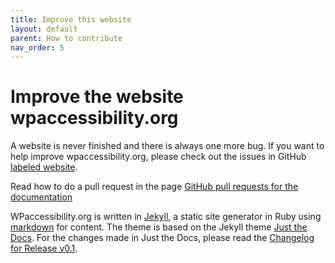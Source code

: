 ```yaml
---
title: Improve this website
layout: default
parent: How to contribute
nav_order: 5
---
```


# Improve the website wpaccessibility.org

A website is never finished and there is always one more bug. If you want to help improve wpaccessibility.org, please check out the issues in GitHub [labeled website](https://github.com/wpaccessibility/wp-a11y-docs/issues?q=is%3Aissue%20state%3Aopen%20label%3Awebsite). 

Read how to do a pull request in the page [GitHub pull requests for the documentation]({{site.baseurl}}/docs/contribute/github/pull-requests/)

WPaccessibility.org is written in [Jekyll](https://jekyllrb.com), a static site generator in Ruby using [markdown](https://www.markdownguide.org/) for content. The theme is based on the Jekyll theme [Just the Docs](https://just-the-docs.com/). For the changes made in Just the Docs, please read the [Changelog for Release v0.1]({{site.baseurl}}/CHANGELOG/#release-v01).



